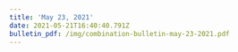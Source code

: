 ```yaml
---
title: 'May 23, 2021'
date: 2021-05-21T16:40:40.791Z
bulletin_pdf: /img/combination-bulletin-may-23-2021.pdf
---
```


